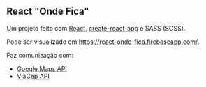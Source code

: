 ## React "Onde Fica"

Um projeto feito com [React](https://reactjs.org), [create-react-app](https://github.com/facebook/create-react-app) e SASS (SCSS).

Pode ser visualizado em https://react-onde-fica.firebaseapp.com/.

Faz comunização com:
-  [Google Maps API](https://maps.googleapis.com/maps/api/geocode)
-  [ViaCep API](https://viacep.com.br/)


